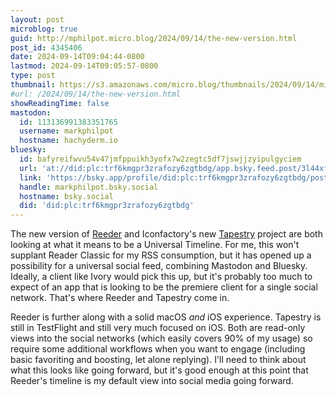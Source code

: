 ```yaml
---
layout: post
microblog: true
guid: http://mphilpot.micro.blog/2024/09/14/the-new-version.html
post_id: 4345406
date: 2024-09-14T09:04:44-0800
lastmod: 2024-09-14T09:05:57-0800
type: post
thumbnail: https://s3.amazonaws.com/micro.blog/thumbnails/2024/09/14/micro.markphilpot.com/0962f2812551210a2e57bf1038b5eb16.png
#url: /2024/09/14/the-new-version.html
showReadingTime: false
mastodon:
  id: 113136991383351765
  username: markphilpot
  hostname: hachyderm.io
bluesky:
  id: bafyreifwvu54v47jmfppuikh3yofx7w2zegtc5df7jswjjzyipulgyciem
  url: 'at://did:plc:trf6kmgpr3zrafozy6zgtbdg/app.bsky.feed.post/3l44xf67jz32a'
  link: 'https://bsky.app/profile/did:plc:trf6kmgpr3zrafozy6zgtbdg/post/3l44xf67jz32a'
  handle: markphilpot.bsky.social
  hostname: bsky.social
  did: 'did:plc:trf6kmgpr3zrafozy6zgtbdg'
---
```

The new version of [Reeder](https://reederapp.com/) and Iconfactory's new [Tapestry](https://www.kickstarter.com/projects/iconfactory/project-tapestry) project are both looking at what it means to be a Universal Timeline. For me, this won't supplant Reader Classic for my RSS consumption, but it has opened up a possibility for a universal social feed, combining Mastodon and Bluesky. Ideally, a client like Ivory would pick this up, but it's probably too much to expect of an app that is looking to be the premiere client for a single social network. That's where Reeder and Tapestry come in.

Reeder is further along with a solid macOS *and* iOS experience. Tapestry is still in TestFlight and still very much focused on iOS. Both are read-only views into the social networks (which easily covers 90% of my usage) so require some additional workflows when you want to engage (including basic favoriting and boosting, let alone replying). I'll need to think about what this looks like going forward, but it's good enough at this point that Reeder's timeline is my default view into social media going forward.

